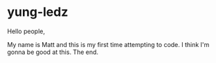 # yung-ledz

Hello people,

My name is Matt and this is my first time attempting to code.
I think I'm gonna be good at this. The end.
